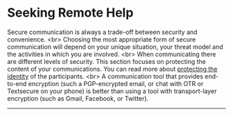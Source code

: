 # Seeking Remote Help

Secure communication is always a trade-off between security and convenience. 
&lt;br&gt;
Choosing the most appropriate form of secure communication will depend on your unique situation, your threat model and the activities in which you are involved.
&lt;br&gt;
When communicating there are different levels of security. This section focuses on protecting the content of your communications. You can read more about [protecting the identity](5-learn-identity.md) of the participants.
&lt;br&gt;
A communication tool that provides end-to-end encryption (such a PGP-encrypted email, or chat with OTR or Textsecure on your phone) is better than using a tool with transport-layer encryption (such as Gmail, Facebook, or Twitter).
***